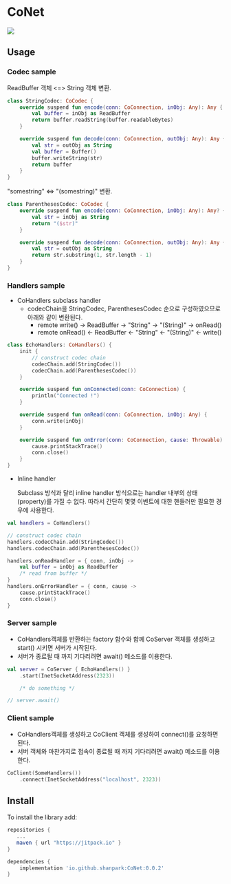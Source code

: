 # CoNet

[![](https://jitpack.io/v/shanpark/CoNet.svg)](https://jitpack.io/#shanpark/CoNet)

## Usage

### Codec sample

ReadBuffer 객체 <=> String 객체 변환. 

```kotlin
class StringCodec: CoCodec {
    override suspend fun encode(conn: CoConnection, inObj: Any): Any {
        val buffer = inObj as ReadBuffer
        return buffer.readString(buffer.readableBytes)
    }

    override suspend fun decode(conn: CoConnection, outObj: Any): Any {
        val str = outObj as String
        val buffer = Buffer()
        buffer.writeString(str)
        return buffer
    }
}
```

"somestring" <=> "(somestring)" 변환.

```kotlin
class ParenthesesCodec: CoCodec {
    override suspend fun encode(conn: CoConnection, inObj: Any): Any? {
        val str = inObj as String
        return "($str)"
    }

    override suspend fun decode(conn: CoConnection, outObj: Any): Any {
        val str = outObj as String
        return str.substring(1, str.length - 1)
    }
}
```

### Handlers sample

* CoHandlers subclass handler
  * codecChain을 StringCodec, ParenthesesCodec 순으로 구성하였으므로 아래와 같이 변환된다. 
    * remote write() -> ReadBuffer -> "String" -> "(String)" -> onRead()
    * remote onRead() <- ReadBuffer <- "String" <- "(String)" <- write()
    
```kotlin
class EchoHandlers: CoHandlers() {
    init {
        // construct codec chain 
        codecChain.add(StringCodec())
        codecChain.add(ParenthesesCodec())
    }

    override suspend fun onConnected(conn: CoConnection) {
        println("Connected !")
    }

    override suspend fun onRead(conn: CoConnection, inObj: Any) {
        conn.write(inObj)
    }

    override suspend fun onError(conn: CoConnection, cause: Throwable) {
        cause.printStackTrace()
        conn.close()
    }
}
```

* Inline handler

  Subclass 방식과 달리 inline handler 방식으로는 handler 내부의 상태(property)를 가질 수 없다.
  따라서 간단히 몇몇 이벤트에 대한 핸들러만 필요한 경우에 사용한다.

```kotlin
val handlers = CoHandlers()

// construct codec chain 
handlers.codecChain.add(StringCodec())
handlers.codecChain.add(ParenthesesCodec())

handlers.onReadHandler = { conn, inObj ->
    val buffer = inObj as ReadBuffer
    /* read from buffer */
}
handlers.onErrorHandler = { conn, cause ->
    cause.printStackTrace()
    conn.close()
}
```

### Server sample
* CoHandlers객체를 반환하는 factory 함수와 함께 CoServer 객체를 생성하고 start() 시키면 서버가 시작된다.
* 서버가 종료될 때 까지 기다리려면 await() 메소드를 이용한다.
```kotlin
val server = CoServer { EchoHandlers() }
    .start(InetSocketAddress(2323))

    /* do something */

// server.await()
```

### Client sample

* CoHandlers객체를 생성하고 CoClient 객체를 생성하여 connect()를 요청하면 된다.
* 서버 객체와 마찬가지로 접속이 종료될 때 까지 기다리려면 await() 메소드를 이용한다.

```kotlin
CoClient(SomeHandlers())
    .connect(InetSocketAddress("localhost", 2323))
```

## Install

To install the library add:

```gradle
repositories { 
   ...
   maven { url "https://jitpack.io" }
}

dependencies {
    implementation 'io.github.shanpark:CoNet:0.0.2'
}
```